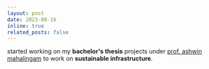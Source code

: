 ```yaml
---
layout: post
date: 2023-08-16
inline: true
related_posts: false
---
```


started working on my **bachelor's thesis** projects under [prof. ashwin mahalingam](https://civil.iitm.ac.in/faculty/mash/) to work on **sustainable infrastructure**.
